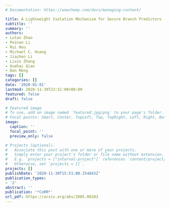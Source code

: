 ```yaml
---
# Documentation: https://wowchemy.com/docs/managing-content/

title: A Lightweight Isolation Mechanism for Secure Branch Predictors
subtitle: ''
summary: ''
authors:
- Lutan Zhao
- Peinan Li
- Rui Hou
- Michael C. Huang
- Jiazhen Li
- Lixin Zhang
- Xuehai Qian
- Dan Meng
tags: []
categories: []
date: '2020-01-01'
lastmod: 2020-11-30T23:51:00+08:00
featured: false
draft: false

# Featured image
# To use, add an image named `featured.jpg/png` to your page's folder.
# Focal points: Smart, Center, TopLeft, Top, TopRight, Left, Right, BottomLeft, Bottom, BottomRight.
image:
  caption: ''
  focal_point: ''
  preview_only: false

# Projects (optional).
#   Associate this post with one or more of your projects.
#   Simply enter your project's folder or file name without extension.
#   E.g. `projects = ["internal-project"]` references `content/project/deep-learning/index.md`.
#   Otherwise, set `projects = []`.
projects: []
publishDate: '2020-11-30T15:51:00.254843Z'
publication_types:
- '2'
abstract: ''
publication: '*CoRR*'
url_pdf: https://arxiv.org/abs/2005.08183
---
```

